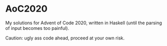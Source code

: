 # AoC2020

My solutions for Advent of Code 2020, written in Haskell (until the parsing of input becomes too painful). 

Caution: ugly ass code ahead, proceed at your own risk.
